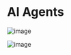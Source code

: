 # AI Agents

![image](https://github.com/user-attachments/assets/a8d71be1-948f-4508-9440-9c8d9a85a0e7)


![image](https://github.com/user-attachments/assets/dec39fe7-1c1e-4897-918f-0b88592306d9)
